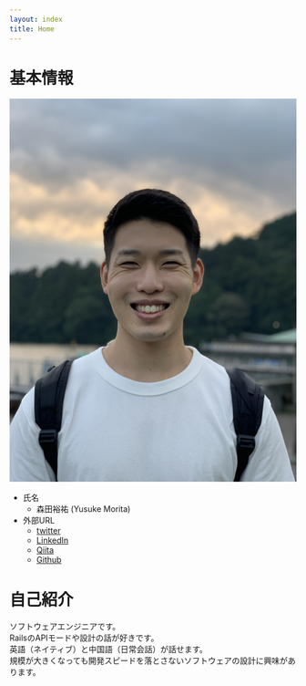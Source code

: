```yaml
---
layout: index
title: Home
---
```


# 基本情報

![プロフィール画像](./profile_photo.jpg "プロフィール画像")

- 氏名
  - 森田裕祐 (Yusuke Morita)
- 外部URL
  - [twitter](https://twitter.com/moritanzania)
  - [LinkedIn](https://www.linkedin.com/in/yusuke-morita-779742170)
  - [Qiita](https://qiita.com/moritanzania)
  - [Github](https://github.com/yusukemorita)

# 自己紹介

ソフトウェアエンジニアです。<br />
RailsのAPIモードや設計の話が好きです。<br />
英語（ネイティブ）と中国語（日常会話）が話せます。<br />
規模が大きくなっても開発スピードを落とさないソフトウェアの設計に興味があります。<br />
